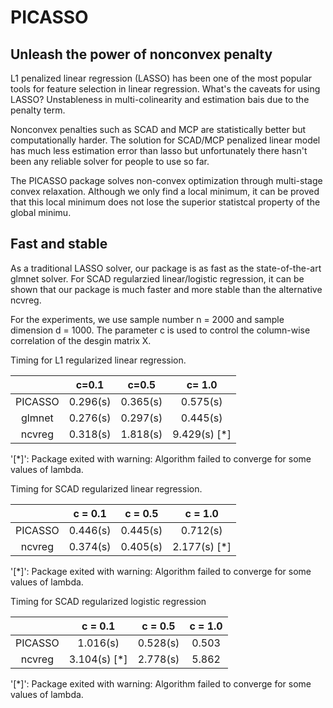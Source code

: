 # PICASSO
## Unleash the power of nonconvex penalty

L1 penalized linear regression (LASSO) has been one of the most popular tools for feature selection in linear regression. What's the caveats for using LASSO? Unstableness in multi-colinearity and estimation bais due to the penalty term. 

Nonconvex penalties such as SCAD and MCP are statistically better but computationally harder. The solution for SCAD/MCP penalized linear model has much less estimation error than lasso but unfortunately there hasn't been any reliable solver for people to use so far.

The PICASSO package solves non-convex optimization through multi-stage convex relaxation. Although we only find a local minimum, it can be proved that this local minimum does not lose the superior statistcal property of the global minimu.

## Fast and stable

As a traditional LASSO solver, our package is as fast as the state-of-the-art glmnet solver. For SCAD regularzied linear/logistic regression, it can be shown that our package is much faster and more stable than the alternative ncvreg.

For the experiments, we use sample number n = 2000 and sample dimension d = 1000. The parameter c is used to control the column-wise correlation of the desgin matrix X.

Timing for L1 regularized linear regression.

|         |  c=0.1   |  c=0.5   |    c= 1.0    |
| :-----: | :------: | :------: | :----------: |
| PICASSO | 0.296(s) | 0.365(s) |   0.575(s)   |
| glmnet  | 0.276(s) | 0.297(s) |   0.445(s)   |
| ncvreg  | 0.318(s) | 1.818(s) | 9.429(s) [*] |

'[*]': Package exited with warning: Algorithm failed to converge for some values of lambda.

Timing for SCAD regularized linear regression.

|         | c = 0.1  | c = 0.5  |   c = 1.0    |
| :-----: | :------: | :------: | :----------: |
| PICASSO | 0.446(s) | 0.445(s) |   0.712(s)   |
| ncvreg  | 0.374(s) | 0.405(s) | 2.177(s) [*] |

'[*]': Package exited with warning: Algorithm failed to converge for some values of lambda.

Timing for SCAD regularized logistic regression

|         |   c = 0.1    | c = 0.5  | c = 1.0 |
| :-----: | :----------: | :------: | :-----: |
| PICASSO |   1.016(s)   | 0.528(s) |  0.503  |
| ncvreg  | 3.104(s) [*] | 2.778(s) |  5.862  |

'[*]': Package exited with warning: Algorithm failed to converge for some values of lambda.

